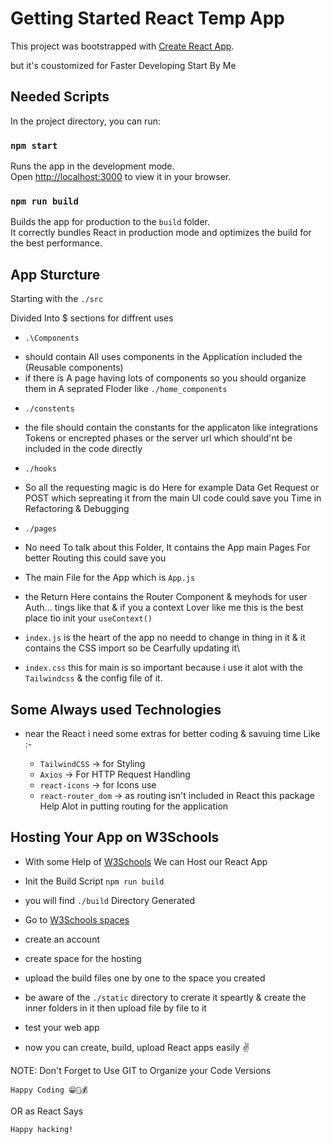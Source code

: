 # Getting Started React Temp App

This project was bootstrapped with [Create React App](https://github.com/facebook/create-react-app).

but it's coustomized for Faster Developing Start By Me

## Needed Scripts

In the project directory, you can run:

### `npm start`

Runs the app in the development mode.\
Open [http://localhost:3000](http://localhost:3000) to view it in your browser.

### `npm run build`

Builds the app for production to the `build` folder.\
It correctly bundles React in production mode and optimizes the build for the best performance.

## App Sturcture

Starting with the `./src`

Divided Into $ sections for diffrent uses

- `.\Components`

* should contain All uses components in the Application included the (Reusable components)
* if there is A page having lots of components so you should organize them in A seprated Floder like `./home_components`

- `./constents`

* the file should contain the constants for the applicaton like integrations Tokens or encrepted phases or the server url which should'nt be included in the code directly

- `./hooks`

* So all the requesting magic is do Here for example Data Get Request or POST
  which sepreating it from the main UI code could save you Time in Refactoring & Debugging

- `./pages`

* No need To talk about this Folder, It contains the App main Pages For better Routing this could save you

- The main File for the App which is `App.js`

- the Return Here contains the Router Component & meyhods for user Auth... tings like that & if you a context Lover like me this is the best place tio init your `useContext()`

- `index.js` is the heart of the app no needd to change in thing in it & it contains the CSS import so be Cearfully updating it\

- `index.css` this for main is so important because i use it alot with the `Tailwindcss` & the config file of it.

## Some Always used Technologies

- near the React i need some extras for better coding & savuing time Like :-

  - `TailwindCSS` -> for Styling
  - `Axios` -> For HTTP Request Handling
  - `react-icons` -> for Icons use
  - `react-router_dom` -> as routing isn't included in React this package Help Alot in putting routing for the application

  
## Hosting Your App on W3Schools
  
  - With some Help of [W3Schools](https://www.w3schools.com) We can Host our React App 
  
  - Init the Build Script `npm run build`
  
  - you will find `./build` Directory Generated 
  
  - Go to [W3Schools spaces](https://spaces.w3schools.com)
  
  - create an account 
  
  - create space for the hosting
  
  - upload the build files one by one to the space you created
  
  - be aware of the `./static` directory to crerate it speartly & create the inner folders in it then upload file by file to it
  
  - test your web app
  
  - now you can create, build, upload React apps easily ✌️
  
  
  NOTE: Don't Forget to Use GIT to Organize your Code Versions

  `Happy Coding 😁🚀💰`

  OR as React Says

  `Happy hacking!`
